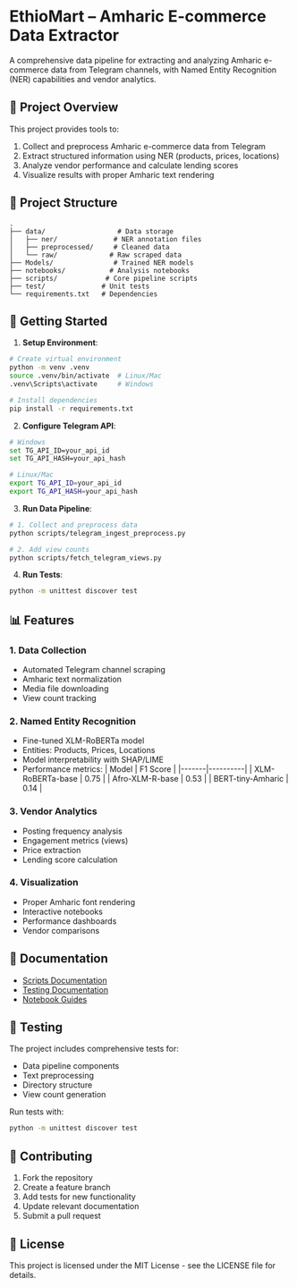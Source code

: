 # EthioMart – Amharic E-commerce Data Extractor

A comprehensive data pipeline for extracting and analyzing Amharic e-commerce data from Telegram channels, with Named Entity Recognition (NER) capabilities and vendor analytics.

## 🎯 Project Overview

This project provides tools to:
1. Collect and preprocess Amharic e-commerce data from Telegram
2. Extract structured information using NER (products, prices, locations)
3. Analyze vendor performance and calculate lending scores
4. Visualize results with proper Amharic text rendering

## 📁 Project Structure

```
.
├── data/                  # Data storage
│   ├── ner/              # NER annotation files
│   ├── preprocessed/     # Cleaned data
│   └── raw/             # Raw scraped data
├── Models/               # Trained NER models
├── notebooks/           # Analysis notebooks
├── scripts/            # Core pipeline scripts
├── test/              # Unit tests
└── requirements.txt   # Dependencies
```

## 🚀 Getting Started

1. **Setup Environment**:
```bash
# Create virtual environment
python -m venv .venv
source .venv/bin/activate  # Linux/Mac
.venv\Scripts\activate     # Windows

# Install dependencies
pip install -r requirements.txt
```

2. **Configure Telegram API**:
```bash
# Windows
set TG_API_ID=your_api_id
set TG_API_HASH=your_api_hash

# Linux/Mac
export TG_API_ID=your_api_id
export TG_API_HASH=your_api_hash
```

3. **Run Data Pipeline**:
```bash
# 1. Collect and preprocess data
python scripts/telegram_ingest_preprocess.py

# 2. Add view counts
python scripts/fetch_telegram_views.py
```

4. **Run Tests**:
```bash
python -m unittest discover test
```

## 📊 Features

### 1. Data Collection
- Automated Telegram channel scraping
- Amharic text normalization
- Media file downloading
- View count tracking

### 2. Named Entity Recognition
- Fine-tuned XLM-RoBERTa model
- Entities: Products, Prices, Locations
- Model interpretability with SHAP/LIME
- Performance metrics:
  | Model | F1 Score |
  |-------|----------|
  | XLM-RoBERTa-base | 0.75 |
  | Afro-XLM-R-base | 0.53 |
  | BERT-tiny-Amharic | 0.14 |

### 3. Vendor Analytics
- Posting frequency analysis
- Engagement metrics (views)
- Price extraction
- Lending score calculation

### 4. Visualization
- Proper Amharic font rendering
- Interactive notebooks
- Performance dashboards
- Vendor comparisons

## 📝 Documentation

- [Scripts Documentation](scripts/README.md)
- [Testing Documentation](test/README.md)
- [Notebook Guides](notebooks/README.md)

## 🧪 Testing

The project includes comprehensive tests for:
- Data pipeline components
- Text preprocessing
- Directory structure
- View count generation

Run tests with:
   ```bash
python -m unittest discover test
```

## 🤝 Contributing

1. Fork the repository
2. Create a feature branch
3. Add tests for new functionality
4. Update relevant documentation
5. Submit a pull request

## 📄 License

This project is licensed under the MIT License - see the LICENSE file for details. 
